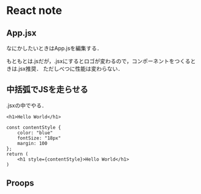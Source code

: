 # React note

## App.jsx

なにかしたいときはApp.jsを編集する．

もともとは.jsだが，.jsxにするとロゴが変わるので，コンポーネントをつくるときは.jsx推奨．
ただしべつに性能は変わらない．

## 中括弧でJSを走らせる

.jsxの中でやる．

`<h1>Hello World</h1>`

```{JavaScript}
const contentStyle {
    color: "blue"
    fontSize: "18px"
    margin: 100
};
return (
    <h1 style={contentStyle}>Hello World</h1>
)
```

## Proops
